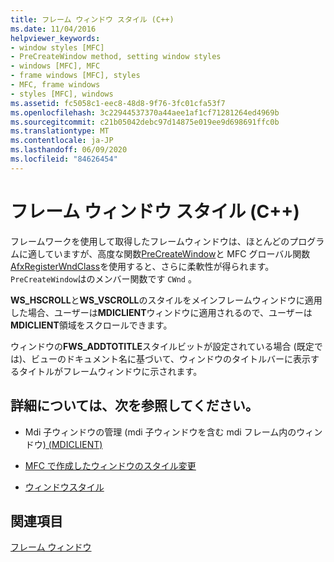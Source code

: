 ```yaml
---
title: フレーム ウィンドウ スタイル (C++)
ms.date: 11/04/2016
helpviewer_keywords:
- window styles [MFC]
- PreCreateWindow method, setting window styles
- windows [MFC], MFC
- frame windows [MFC], styles
- MFC, frame windows
- styles [MFC], windows
ms.assetid: fc5058c1-eec8-48d8-9f76-3fc01cfa53f7
ms.openlocfilehash: 3c22944537370a44aee1af1cf71281264ed4969b
ms.sourcegitcommit: c21b05042debc97d14875e019ee9d698691ffc0b
ms.translationtype: MT
ms.contentlocale: ja-JP
ms.lasthandoff: 06/09/2020
ms.locfileid: "84626454"
---
```

# <a name="frame-window-styles-c"></a>フレーム ウィンドウ スタイル (C++)

フレームワークを使用して取得したフレームウィンドウは、ほとんどのプログラムに適していますが、高度な関数[PreCreateWindow](reference/cwnd-class.md#precreatewindow)と MFC グローバル関数[AfxRegisterWndClass](reference/application-information-and-management.md#afxregisterwndclass)を使用すると、さらに柔軟性が得られます。 `PreCreateWindow`はのメンバー関数です `CWnd` 。

**WS_HSCROLL**と**WS_VSCROLL**のスタイルをメインフレームウィンドウに適用した場合、ユーザーは**MDICLIENT**ウィンドウに適用されるので、ユーザーは**MDICLIENT**領域をスクロールできます。

ウィンドウの**FWS_ADDTOTITLE**スタイルビットが設定されている場合 (既定では)、ビューのドキュメント名に基づいて、ウィンドウのタイトルバーに表示するタイトルがフレームウィンドウに示されます。

## <a name="what-do-you-want-to-know-more-about"></a>詳細については、次を参照してください。

- Mdi 子ウィンドウの管理 (mdi 子ウィンドウを含む mdi フレーム内のウィンドウ[) (MDICLIENT)](managing-mdi-child-windows.md)

- [MFC で作成したウィンドウのスタイル変更](changing-the-styles-of-a-window-created-by-mfc.md)

- [ウィンドウスタイル](reference/styles-used-by-mfc.md#window-styles)

## <a name="see-also"></a>関連項目

[フレーム ウィンドウ](frame-windows.md)
